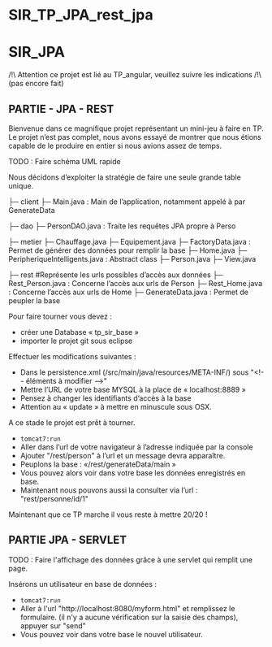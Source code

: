 # SIR_TP_JPA_rest_jpa

SIR_JPA
=====================

/!\ Attention ce projet est lié au TP_angular, veuillez suivre les indications /!\ (pas encore fait)

PARTIE - JPA - REST 
--------------------

Bienvenue dans ce magnifique projet représentant un mini-jeu à faire en TP.
Le projet n’est pas complet, nous avons essayé de montrer que nous étions capable de le produire en entier si nous avions assez de temps.

TODO : 
 Faire schéma UML rapide
 
 
Nous décidons d’exploiter la stratégie de faire une seule grande table unique.

├─ client 
 ├─ Main.java  : Main de l’application, notamment appelé à par GenerateData
    

├─ dao
    ├─ PersonDAO.java : Traite les requêtes JPA propre à Perso
    
├─ metier
    ├─ Chauffage.java
    ├─ Equipement.java
    ├─ FactoryData.java    : Permet de générer des données pour remplir la base
    ├─ Home.java
    ├─ PeripheriqueIntelligents.java     : Abstract class
    ├─ Person.java
    ├─ View.java

├─ rest #Représente les urls possibles d’accès aux données
    ├─ Rest_Person.java       : Concerne l’accès aux urls de Person
    ├─ Rest_Home.java         : Concerne l’accès aux urls de Home
    ├─  GenerateData.java     : Permet de peupler la base


Pour faire tourner vous devez : 
- créer une Database « tp_sir_base »
- importer le projet git sous eclipse


Effectuer les modifications suivantes :
- Dans le persistence.xml (/src/main/java/resources/META-INF/) 
  sous "<!--  éléments à modifier —>"
- Mettre l’URL de votre base MYSQL à la place de « localhost:8889 » 
- Pensez à changer les identifiants d’accès à la base
- Attention au « update » à mettre en minuscule sous OSX. 

A ce stade le projet est prêt à tourner.
- `tomcat7:run`
- Aller dans l’url de votre navigateur à l’adresse indiquée par la console
- Ajouter "/rest/person" à l’url et un message devra apparaître.
- Peuplons la base : «/rest/generateData/main » 
- Vous pouvez alors voir dans votre base les données enregistrés en base.
- Maintenant nous pouvons aussi la consulter via l’url : "rest/personne/id/1" 


Maintenant que ce TP marche il vous reste  à mettre 20/20 !  



PARTIE JPA - SERVLET 
--------------------

TODO : 
Faire l'affichage des données grâce à une servlet qui remplit une page.


Insérons un utilisateur en base de données :
- `tomcat7:run`
- Aller à l'url "http://localhost:8080/myform.html"  et remplissez le formulaire. (il n'y a aucune vérification sur la saisie des champs), appuyer sur "send"
- Vous pouvez voir dans votre base le nouvel utilisateur.




